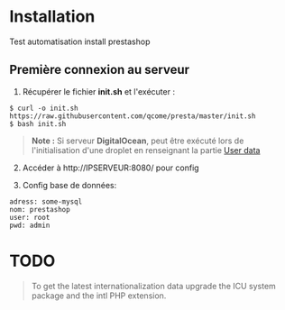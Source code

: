 # Installation

Test automatisation install prestashop

## Première connexion au serveur

 1. Récupérer le fichier **init.sh** et l'exécuter :
 
```console
$ curl -o init.sh https://raw.githubusercontent.com/qcome/presta/master/init.sh
$ bash init.sh
```

> **Note :** Si serveur **DigitalOcean**, peut être exécuté lors de l'initialisation d'une droplet en renseignant la partie [User data](https://www.digitalocean.com/docs/droplets/how-to/provide-user-data/#how-to-provide-user-data)

 2. Accéder à http://IPSERVEUR:8080/ pour config
 
 3. Config base de données:
 
```
adress: some-mysql
nom: prestashop
user: root
pwd: admin

```

# TODO
 
 > To get the latest internationalization data upgrade the ICU system package and the intl PHP extension.
 

